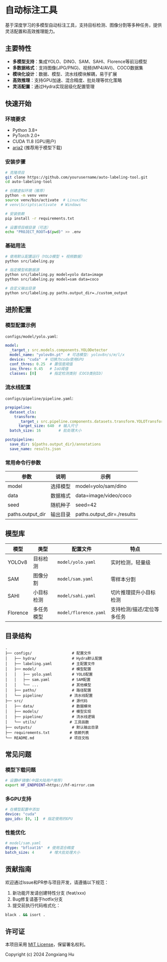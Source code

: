 # 自动标注工具

基于深度学习的多模型自动标注工具，支持目标检测、图像分割等多种任务，提供灵活配置和高效推理能力。

## 主要特性

- **多模型支持**：集成YOLO、DINO、SAM、SAHI、Florence等前沿模型
- **多数据格式**：支持图像(JPG/PNG)、视频(MP4/AVI)、COCO数据集
- **模块化设计**：数据、模型、流水线模块解耦，易于扩展
- **高效推理**：支持GPU加速、混合精度、批处理等优化策略
- **灵活配置**：通过Hydra实现层级化配置管理

## 快速开始

### 环境要求

- Python 3.8+
- PyTorch 2.0+
- CUDA 11.8 (GPU用户)
- [aria2](https://aria2.github.io/) (推荐用于模型下载)

### 安装步骤

```bash
# 克隆项目
git clone https://github.com/yourusername/auto-labeling-tool.git
cd auto-labeling-tool

# 创建虚拟环境（推荐）
python -m venv venv
source venv/bin/activate  # Linux/Mac
# venv\Scripts\activate  # Windows

# 安装依赖
pip install -r requirements.txt

# 设置项目根目录（可选）
echo "PROJECT_ROOT=$(pwd)" >> .env
```

### 基础用法

```bash
# 使用默认配置运行（YOLO模型 + 视频数据）
python src/labeling.py

# 指定模型和数据源
python src/labeling.py model=yolo data=image
python src/labeling.py model=sam data=coco

# 自定义输出目录
python src/labeling.py paths.output_dir=./custom_output
```

## 进阶配置

### 模型配置示例

`configs/model/yolo.yaml`:
```yaml
model:
  _target_: src.models.components.YOLODetector
  model_name: "yolov8n.pt"  # 可选模型: yolov8n/s/m/l/x
  device: "cuda"  # 切换为cuda使用GPU
  conf_thres: 0.25  # 置信度阈值
  iou_thres: 0.45   # IoU阈值
  classes: [0]      # 指定检测类别（COCO类别ID）
```

### 流水线配置

`configs/pipeline/pipeline.yaml`:
```yaml
prepipeline:
  dataset_cls:
    transform:
      _target_: src.pipeline.components.datasets.transform.YOLOTransform
      target_size: 640  # 输入尺寸
  batch_size: 16        # 批处理大小

postpipeline:
  save_dir: ${paths.output_dir}/annotations
  save_name: results.json
```

### 常用命令行参数

| 参数 | 说明 | 示例 |
|------|------|------|
| model | 选择模型 | model=yolo/sam/dino |
| data | 数据格式 | data=image/video/coco |
| seed | 随机种子 | seed=42 |
| paths.output_dir | 输出目录 | paths.output_dir=./results |

## 模型库

| 模型       | 类型       | 配置文件            | 特点                      |
|------------|------------|---------------------|---------------------------|
| YOLOv8     | 目标检测   | `model/yolo.yaml`    | 实时检测，轻量级          |
| SAM        | 图像分割   | `model/sam.yaml`     | 零样本分割                |
| SAHI       | 小目标检测 | `model/sahi.yaml`   | 切片推理提升小目标检测    |
| Florence   | 多任务模型 | `model/florence.yaml`| 支持检测/描述/定位等多任务|

## 目录结构

```
.
├── configs/                  # 配置文件
│   ├── hydra/                # Hydra默认配置
│   ├── labeling.yaml         # 主配置文件
│   ├── model/                # 模型配置
│   │   ├── yolo.yaml         # YOLO配置
│   │   ├── sam.yaml          # SAM配置
│   │   └── ...               # 其他模型
│   ├── paths/                # 路径配置
│   └── pipeline/            # 流水线配置
├── src/                      # 源代码
│   ├── data/                 # 数据模块
│   ├── models/               # 模型实现
│   ├── pipeline/             # 流水线逻辑
│   └── utils/               # 工具函数
├── outputs/                  # 默认输出目录
├── requirements.txt         # 依赖列表
└── README.md                # 项目文档
```

## 常见问题

### 模型下载问题
```bash
# 设置HF镜像(中国大陆用户推荐)
export HF_ENDPOINT=https://hf-mirror.com
```

### 多GPU支持
```yaml
# 在模型配置中添加
device: "cuda"
gpu_ids: [0, 1]  # 指定使用的GPU
```

### 性能优化
```yaml
# model/sam.yaml
dtype: "bfloat16"  # 使用混合精度
batch_size: 4       # 增大批处理大小
```

## 贡献指南

欢迎通过Issue和PR参与项目开发，请遵循以下规范：
1. 新功能开发请创建特性分支 (feat/xxx)
2. Bug修复请基于hotfix分支
3. 提交前执行代码格式化：
```bash
black . && isort .
```

## 许可证

本项目采用 [MIT License](LICENSE)，保留署名权利。

Copyright (c) 2024 Zongxiang Hu
